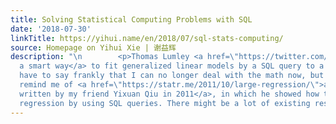 ```yaml
---
title: Solving Statistical Computing Problems with SQL
date: '2018-07-30'
linkTitle: https://yihui.name/en/2018/07/sql-stats-computing/
source: Homepage on Yihui Xie | 谢益辉
description: "\n        <p>Thomas Lumley <a href=\"https://twitter.com/tslumley/status/1023850297028829184\">shared
  a smart way</a> to fit generalized linear models by a SQL query to a database. I
  have to say frankly that I can no longer deal with the math now, but this post did
  remind me of <a href=\"https://statr.me/2011/10/large-regression/\">a blog post
  written by my friend Yixuan Qiu in 2011</a>, in which he showed how to fit a linear
  regression by using SQL queries. There might be a lot of existing research "
---
```

